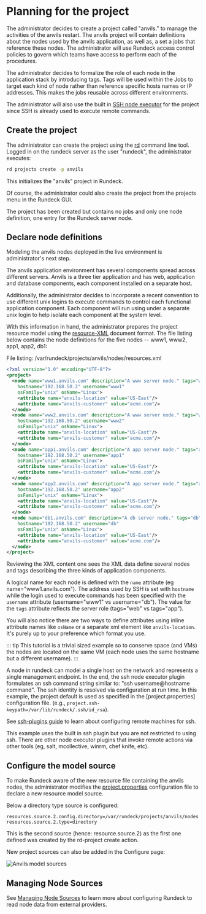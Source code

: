 # Planning for the project

The administrator decides to create a project called "anvils."
to manage the activities of the anvils restart.
The anvils project will contain definitions about the nodes used
by the anvils application, as well as, a set a jobs
that reference these nodes. The administrator will use Rundeck
access control policies to govern which teams have access to
perform each of the procedures.

The administrator decides to formalize the role of each node in
the application stack by introducing tags. Tags will be used within
the Jobs to target each kind of node rather than reference
specific hosts names or IP addresses. This makes the jobs reusable
across different environments.

The administrator will also use the built in
[SSH node executor](/administration/projects/node-execution/ssh.md) for
the project since SSH is already used to execute remote commands.

## Create the project

The administrator can create the project using the
[rd] command line tool. Logged in on the
rundeck server as the user "rundeck", the administrator executes:

```bash
rd projects create -p anvils
```

This initializes the "anvils" project in Rundeck.

Of course, the administrator could also create the project
from the projects menu in the Rundeck GUI.

The project has been created but contains no jobs and only
one node definition, one entry for the Rundeck server node.

## Declare node definitions

Modeling the anvils nodes deployed in the live environment is
administrator's next step.

The anvils application environment has several components spread
across different servers. Anvils is a three tier
application and has web, application and database components,
each component installed on a separate host.

Additionally, the administrator decides to incorporate a recent
convention to use different unix logins to execute commands
to control each functional application component.
Each component will run using under a separate unix login
to help isolate each component at the system level.

With this information in hand, the administrator prepares the project
resource model using the [resource-XML]
document format. The file listing
below contains the node definitions for the five nodes --
www1, www2, app1, app2, db1:

File listing: /var/rundeck/projects/anvils/nodes/resources.xml

```xml .numberLines
<?xml version="1.0" encoding="UTF-8"?>
<project>
  <node name="www1.anvils.com" description="A www server node." tags="www"
    hostname="192.168.50.2" username="www1"
    osFamily="unix" osName="Linux">
    <attribute name="anvils-location" value="US-East"/>
    <attribute name="anvils-customer" value="acme.com"/>
  </node>
  <node name="www2.anvils.com" description="A www server node." tags="www"
    hostname="192.168.50.2" username="www2"
    osFamily="unix" osName="Linux">
    <attribute name="anvils-location" value="US-East"/>
    <attribute name="anvils-customer" value="acme.com"/>
  </node>
  <node name="app1.anvils.com" description="A app server node." tags="app"
    hostname="192.168.50.2" username="app1"
    osFamily="unix" osName="Linux">
    <attribute name="anvils-location" value="US-East"/>
    <attribute name="anvils-customer" value="acme.com"/>
  </node>
  <node name="app2.anvils.com" description="A app server node." tags="app"
    hostname="192.168.50.2" username="app2"
    osFamily="unix" osName="Linux">
    <attribute name="anvils-location" value="US-East"/>
    <attribute name="anvils-customer" value="acme.com"/>
  </node>
  <node name="db1.anvils.com" description="A db server node." tags="db"
    hostname="192.168.50.2" username="db"
    osFamily="unix" osName="Linux">
    <attribute name="anvils-location" value="US-East"/>
    <attribute name="anvils-customer" value="acme.com"/>
  </node>
</project>
```

Reviewing the XML content one sees the XML data define
several nodes and tags describing the three kinds of application components.

A logical name for each node is defined
with the `name` attribute (eg name="www1.anvils.com").
The address used by SSH is set with `hostname` while the login
used to execute commands has been specified with the
`username` attribute (username="www1" vs
username="db"). The value for the `tags` attribute
reflects the server role (tags="web" vs tags="app").

You will also notice there are two ways to define attributes using inline attribute names like `osName` or a separate xml element like `anvils-location`. It's purely up to your preference which format you use.

::: tip
This tutorial is a trivial sized example so to conserve space (and VMs) the nodes are located on the same VM (each node uses the same hostname but a different username).
:::

A node in rundeck can model a single host on the
network and represents a single management endpoint. In the end,
the ssh node executor plugin formulates an ssh command string similar to:
"ssh username@hostname command". The ssh identity is resolved via configuration
at run time. In this example, the project default is used as specified in the
[project.properties] configuration file.
(e.g., `project.ssh-keypath=/var/lib/rundeck/.ssh/id_rsa`).

See [ssh-plugins guide](/administration/projects/node-execution/ssh.md#configuring-remote-machine-for-ssh) to learn about configuring remote machines for ssh.

This example uses the built in ssh plugin but you are not restricted to using
ssh. There are other node executor plugins that invoke remote actions via
other tools (eg, salt, mcollective, winrm, chef knife, etc).

## Configure the model source

To make Rundeck aware of the new resource file containing the anvils nodes,
the administrator modifies the
[project.properties](/administration/configuration/config-file-reference.md#project.properties)
configuration file to declare a new resource model source.

Below a directory type source is configured:

```properties
resources.source.2.config.directory=/var/rundeck/projects/anvils/nodes
resources.source.2.type=directory
```

This is the second source (hence: resource.source.2) as the first one defined
was created by the rd-project create action.

New project sources can also be added in the Configure page:

![Anvils model sources](~@assets/img/fig0609.png)

## Managing Node Sources

See [Managing Node Sources](/administration/projects/resource-model-sources/index.md)
to learn more about configuring Rundeck to read node data from external providers.

[resource-XML]: /manpages/man5/resource-v13.md
[rd]: https://rundeck.github.io/rundeck-cli/
[tip1]: http://www.thegeekstuff.com/2008/11/3-steps-to-perform-ssh-login-without-password-using-ssh-keygen-ssh-copy-id/
